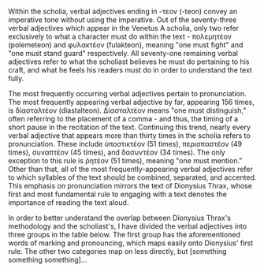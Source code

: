 Within the scholia, verbal adjectives ending in -τεον (-teon) convey an imperative tone without using the imperative. Out of the seventy-three verbal adjectives which appear in the Venetus A scholia, only two refer exclusively to what a character must do within the text - πολεμητέον (polemeteon) and φυλακτέον (fulakteon), meaning "one must fight" and "one must stand guard" respectively. All seventy-one remaining verbal adjectives refer to what the scholiast believes he must do pertaining to his craft, and what he feels his readers must do in order to understand the text fully. 

The most frequently occurring verbal adjectives pertain to pronunciation. The most frequently appearing verbal adjective by far, appearing 156 times, is δίασταλτέον (diastalteon). Δίασταλτέον means "one must distinguish," often referring to the placement of a comma - and thus, the timing of a short pause in the recitation of the text. Continuing this trend, nearly every verbal adjective that appears more than thirty times in the scholia refers to pronunciation. These include ὑποστικτέον (51 times), περισπαστέον (49 times), συναπτέον (45 times), and δασυντέον (34 times). The only exception to this rule is ῥητέον (51 times), meaning "one must mention." Other than that, all of the most frequently-appearing verbal adjectives refer to which syllables of the text should be combined, separated, and accented. This emphasis on pronunciation mirrors the text of Dionysius Thrax, whose first and most fundamental rule to engaging with a text denotes the importance of reading the text aloud. 

In order to better understand the overlap between Dionysius Thrax's methodology and the scholiast's, I have divided the verbal adjectives into three groups in the table below. The first group has the aforementioned words of marking and pronouncing, which maps easily onto Dionysius' first rule. The other two categories map on less directly, but [something something something]...

